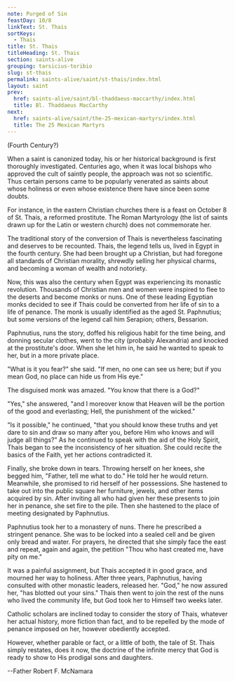 ```yaml
---
note: Purged of Sin
feastDay: 10/8
linkText: St. Thais
sortKeys:
  - Thais
title: St. Thais
titleHeading: St. Thais
section: saints-alive
grouping: tarsicius-toribio
slug: st-thais
permalink: saints-alive/saint/st-thais/index.html
layout: saint
prev:
  href: saints-alive/saint/bl-thaddaeus-maccarthy/index.html
  title: Bl. Thaddaeus MacCarthy
next:
  href: saints-alive/saint/the-25-mexican-martyrs/index.html
  title: The 25 Mexican Martyrs
---
```

(Fourth Century?)

When a saint is canonized today, his or her historical background is first thoroughly investigated. Centuries ago, when it was local bishops who approved the cult of saintly people, the approach was not so scientific. Thus certain persons came to be popularly venerated as saints about whose holiness or even whose existence there have since been some doubts.

For instance, in the eastern Christian churches there is a feast on October 8 of St. Thais, a reformed prostitute. The Roman Martyrology (the list of saints drawn up for the Latin or western church) does not commemorate her.

The traditional story of the conversion of Thais is nevertheless fascinating and deserves to be recounted. Thais, the legend tells us, lived in Egypt in the fourth century. She had been brought up a Christian, but had foregone all standards of Christian morality, shrewdly selling her physical charms, and becoming a woman of wealth and notoriety.

Now, this was also the century when Egypt was experiencing its monastic revolution. Thousands of Christian men and women were inspired to flee to the deserts and become monks or nuns. One of these leading Egyptian monks decided to see if Thais could be converted from her life of sin to a life of penance. The monk is usually identified as the aged St. Paphnutius; but some versions of the legend call him Serapion; others, Bessarion.

Paphnutius, runs the story, doffed his religious habit for the time being, and donning secular clothes, went to the city (probably Alexandria) and knocked at the prostitute's door. When she let him in, he said he wanted to speak to her, but in a more private place.

"What is it you fear?" she said. "If men, no one can see us here; but if you mean God, no place can hide us from His eye."

The disguised monk was amazed. "You know that there is a God?"

"Yes," she answered, "and I moreover know that Heaven will be the portion of the good and everlasting; Hell, the punishment of the wicked."

"Is it possible," he continued, "that you should know these truths and yet dare to sin and draw so many after you, before Him who knows and will judge all things?" As he continued to speak with the aid of the Holy Spirit, Thais began to see the inconsistency of her situation. She could recite the basics of the Faith, yet her actions contradicted it.

Finally, she broke down in tears. Throwing herself on her knees, she begged him, "Father, tell me what to do." He told her he would return. Meanwhile, she promised to rid herself of her possessions. She hastened to take out into the public square her furniture, jewels, and other items acquired by sin. After inviting all who had given her these presents to join her in penance, she set fire to the pile. Then she hastened to the place of meeting designated by Paphnutius.

Paphnutius took her to a monastery of nuns. There he prescribed a stringent penance. She was to be locked into a sealed cell and be given only bread and water. For prayers, he directed that she simply face the east and repeat, again and again, the petition "Thou who hast created me, have pity on me."

It was a painful assignment, but Thais accepted it in good grace, and mourned her way to holiness. After three years, Paphnutius, having consulted with other monastic leaders, released her. "God," he now assured her, "has blotted out your sins." Thais then went to join the rest of the nuns who lived the community life, but God took her to Himself two weeks later.

Catholic scholars are inclined today to consider the story of Thais, whatever her actual history, more fiction than fact, and to be repelled by the mode of penance imposed on her, however obediently accepted.

However, whether parable or fact, or a little of both, the tale of St. Thais simply restates, does it now, the doctrine of the infinite mercy that God is ready to show to His prodigal sons and daughters.

\--Father Robert F. McNamara